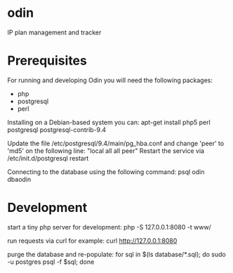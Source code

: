 # odin
IP plan management and tracker

# Prerequisites
For running and developing Odin you will need the following packages:
 - php
 - postgresql
 - perl

Installing on a Debian-based system you can:
apt-get install php5 perl postgresql postgresql-contrib-9.4

Update the file /etc/postgresql/9.4/main/pg_hba.conf and change 'peer' to 'md5' on the following line:
"local   all             all                                peer"
Restart the service via /etc/init.d/postgresql restart

Connecting to the database using the following command:
psql odin dbaodin

# Development
start a tiny php server for development:
php -S 127.0.0.1:8080 -t www/

run requests via curl for example:
curl http://127.0.0.1:8080

purge the database and re-populate:
for sql in $(ls database/*.sql); do sudo -u postgres psql -f $sql; done
